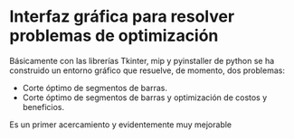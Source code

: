 # Interfaz gráfica  para resolver problemas de optimización

Básicamente con las librerías Tkinter, mip y pyinstaller de python se ha construido un entorno gráfico que resuelve, de momento, dos problemas:
  * Corte óptimo de segmentos de barras.
  * Corte óptimo de segmentos de barras y optimización de costos y beneficios.
  
Es un primer acercamiento y evidentemente muy mejorable
